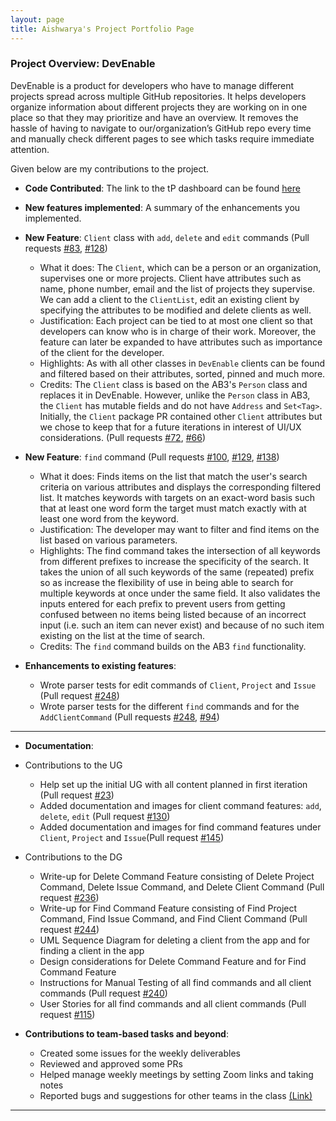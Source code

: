 ```yaml
---
layout: page
title: Aishwarya's Project Portfolio Page
---
```


### Project Overview: DevEnable
DevEnable is a product for developers who have to manage different projects spread across multiple GitHub
repositories. It helps developers organize information about different projects they are working on in one place so
that they may prioritize and have an overview. It removes the hassle of having to navigate to our/organization’s
GitHub repo every time and manually check different pages to see which tasks require immediate attention.

Given below are my contributions to the project.

* **Code Contributed**: The link to the tP dashboard can be found [here](https://nus-cs2103-ay2223s1.github.io/tp-dashboard/?search=aishwarya-hariharan-iyer&breakdown=true&sort=groupTitle&sortWithin=title&since=2022-09-16&timeframe=commit&mergegroup=&groupSelect=groupByRepos&checkedFileTypes=docs~functional-code~test-code~other)

* **New features implemented**: A summary of the enhancements you implemented.
  
* **New Feature**: `Client` class with `add`, `delete` and `edit` commands (Pull requests [\#83](https://github.com/AY2223S1-CS2103-F13-1/tp/pull/83), [\#128](https://github.com/AY2223S1-CS2103-F13-1/tp/pull/128))
    * What it does: The `Client`, which can be a person or an organization, supervises one or more projects.
      Client have attributes such as name, phone number, email and the list of projects they supervise. We can
      add a client to the `ClientList`, edit an existing client by specifying the attributes to be modified and
      delete clients as well.
    * Justification: Each project can be tied to at most one client so that developers can know who is in charge
      of their work. Moreover, the feature can later be expanded to have attributes such as importance of the
      client for the developer. 
    * Highlights: As with all other classes in `DevEnable` clients can be found and filtered based on their
      attributes, sorted, pinned and much more.
    * Credits: The `Client` class is based on the AB3's `Person` class and replaces it in DevEnable. However,
      unlike the `Person` class in AB3, the `Client` has mutable fields and do not have `Address`
      and `Set<Tag>`. Initially, the `Client` package PR contained other `Client` attributes but we chose to
      keep that for a future iterations in interest of UI/UX considerations. (Pull requests [\#72](https://github.com/AY2223S1-CS2103-F13-1/tp/pull/72), [\#66](https://github.com/AY2223S1-CS2103-F13-1/tp/pull/66))

* **New Feature**: `find` command (Pull requests [\#100](https://github.com/AY2223S1-CS2103-F13-1/tp/pull/100), [\#129](https://github.com/AY2223S1-CS2103-F13-1/tp/pull/129), [\#138](https://github.com/AY2223S1-CS2103-F13-1/tp/pull/138))
    * What it does: Finds items on the list that match the user's search criteria on various attributes and
      displays the corresponding filtered list. It matches keywords with targets on an exact-word basis such
      that at least one word form the target must match exactly with at least one word from the keyword. 
    * Justification: The developer may want to filter and find items on the list based on various parameters.
    * Highlights: The find command takes the intersection of all keywords from different prefixes to increase 
      the specificity of the search. It takes the union of all such keywords of the same (repeated) prefix so as 
      increase the flexibility of use in being able to search for multiple keywords at once under the same field.
      It also validates the inputs entered for each prefix to prevent users from getting confused between no 
      items being listed because of an incorrect input (i.e. such an item can never exist) and because of no 
      such item existing on the list at the time of search.
    * Credits: The `find` command builds on the AB3 `find` functionality.

* **Enhancements to existing features**:
    * Wrote parser tests for edit commands of `Client`, `Project` and `Issue` (Pull request [\#248](https://github.com/AY2223S1-CS2103-F13-1/tp/pull/248))
    * Wrote parser tests for the different `find` commands and for the `AddClientCommand` (Pull requests [\#248](https://github.com/AY2223S1-CS2103-F13-1/tp/pull/248), [\#94](https://github.com/AY2223S1-CS2103-F13-1/tp/pull/94))

--------------------------------------------------------------------------------------------------------------------

* **Documentation**:

* Contributions to the UG
    + Help set up the initial UG with all content planned in first iteration (Pull request [\#23](https://github.com/AY2223S1-CS2103-F13-1/tp/pull/23))
    + Added documentation and images for client command features: `add`, `delete`, `edit` (Pull request [\#130](https://github.com/AY2223S1-CS2103-F13-1/tp/pull/130))
    + Added documentation and images for find command features under `Client`, `Project` and `Issue`(Pull request [\#145](https://github.com/AY2223S1-CS2103-F13-1/tp/pull/145))

* Contributions to the DG
    * Write-up for Delete Command Feature consisting of Delete Project Command, Delete Issue Command, and Delete
      Client Command (Pull request [\#236](https://github.com/AY2223S1-CS2103-F13-1/tp/pull/236))
    * Write-up for Find Command Feature consisting of Find Project Command, Find Issue Command, and Find Client 
      Command (Pull request [\#244](https://github.com/AY2223S1-CS2103-F13-1/tp/pull/244))
    * UML Sequence Diagram for deleting a client from the app and for finding a client in the app
    * Design considerations for Delete Command Feature and for Find Command Feature 
    * Instructions for Manual Testing of all find commands and all client commands (Pull request [\#240](https://github.com/AY2223S1-CS2103-F13-1/tp/pull/240))
    * User Stories for all find commands and all client commands (Pull request [\#115](https://github.com/AY2223S1-CS2103-F13-1/tp/pull/115))

* **Contributions to team-based tasks and beyond**:
    * Created some issues for the weekly deliverables
    * Reviewed and approved some PRs
    * Helped manage weekly meetings by setting Zoom links and taking notes
    * Reported bugs and suggestions for other teams in the class [(Link)](https://github.com/Aishwarya-Hariharan-Iyer/ped/issues)

--------------------------------------------------------------------------------------------------------------------

